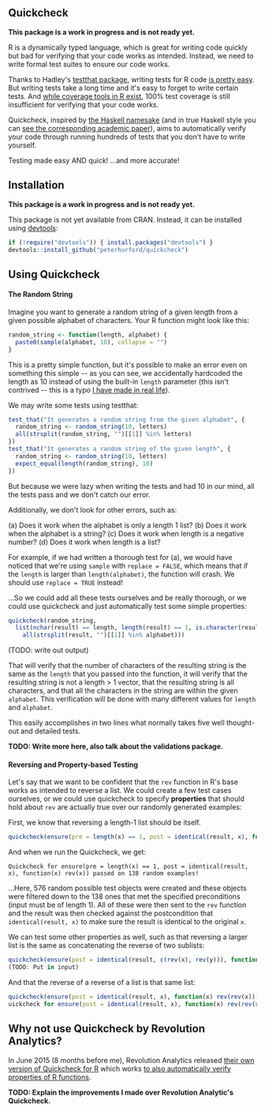 ## Quickcheck

**This package is a work in progress and is not ready yet.**

R is a dynamically typed language, which is great for writing code quickly but bad for verifying that your code works as intended.  Instead, we need to write formal test suites to ensure our code works.

Thanks to Hadley's [testthat package](https://github.com/hadley/testthat), writing tests for R code [is pretty easy](http://r-pkgs.had.co.nz/).  But writing tests take a long time and it's easy to forget to write certain tests.  And [while coverage tools in R exist](https://github.com/jimhester/covr), 100% test coverage is still insufficient for verifying that your code works.

Quickcheck, inspired by [the Haskell namesake](https://github.com/nick8325/quickcheck) (and in true Haskell style you can [see the corresponding academic paper](http://www.eecs.northwestern.edu/~robby/courses/395-495-2009-fall/quick.pdf)), aims to automatically verify your code through running hundreds of tests that you don't have to write yourself.

Testing made easy AND quick! ...and more accurate!


## Installation

**This package is a work in progress and is not ready yet.**

This package is not yet available from CRAN.  Instead, it can be installed using [devtools](http://www.github.com/hadley/devtools):

```R
if (!require("devtools")) { install.packages("devtools") }
devtools::install_github("peterhurford/quickcheck")
```


## Using Quickcheck

#### The Random String

Imagine you want to generate a random string of a given length from a given possible alphabet of characters.  Your R function might look like this:

```R
random_string <- function(length, alphabet) {
  paste0(sample(alphabet, 10), collapse = "")
}
```

This is a pretty simple function, but it's possible to make an error even on something this simple -- as you can see, we accidentally hardcoded the length as 10 instead of using the built-in `length` parameter (this isn't contrived -- this is a typo [I have made in real life](https://github.com/peterhurford/validations/commit/585af6de4ee25622dfaa665e83106a2398cc946c)).

We may write some tests using testthat:

```R
test_that("It generates a random string from the given alphabet", {
  random_string <- random_string(10, letters)
  all(strsplit(random_string, "")[[1]] %in% letters)
})
test_that("It generates a random string of the given length", {
  random_string <- random_string(10, letters)
  expect_equal(length(random_string), 10)
})
```

But because we were lazy when writing the tests and had 10 in our mind, all the tests pass and we don't catch our error.

Additionally, we don't look for other errors, such as:

(a) Does it work when the alphabet is only a length 1 list?
(b) Does it work when the alphabet is a string?
(c) Does it work when length is a negative number?
(d) Does it work when length is a list?

For example, if we had written a thorough test for (a), we would have noticed that we're using `sample` with `replace = FALSE`, which means that if the `length` is larger than `length(alphabet)`, the function will crash.  We should use `replace = TRUE` instead!

...So we could add all these tests ourselves and be really thorough, or we could use quickcheck and just automatically test some simple properties:

```R
quickcheck(random_string,
  list(nchar(result) == length, length(result) == 1, is.character(result),
    all(strsplit(result, "")[[1]] %in% alphabet)))
```
(TODO: write out output)

That will verify that the number of characters of the resulting string is the same as the `length` that you passed into the function, it will verify that the resulting string is not a length > 1 vector, that the resulting string is all characters, and that all the characters in the string are within the given `alphabet`.  This verification will be done with many different values for `length` and `alphabet`.

This easily accomplishes in two lines what normally takes five well thought-out and detailed tests.

**TODO: Write more here, also talk about the validations package.**

#### Reversing and Property-based Testing

Let's say that we want to be confident that the `rev` function in R's base works as intended to reverse a list.  We could create a few test cases ourselves, or we could use quickcheck to specify **properties** that should hold about `rev` are actually true over our randomly generated examples:

First, we know that reversing a length-1 list should be itself.

```R
quickcheck(ensure(pre = length(x) == 1, post = identical(result, x), function(x) rev(x)))
```

And when we run the Quickcheck, we get:

```
Quickcheck for ensure(pre = length(x) == 1, post = identical(result, x), function(x) rev(x)) passed on 138 random examples!
```

...Here, 576 random possible test objects were created and these objects were filtered down to the 138 ones that met the specified preconditions (input must be of length 1). All of these were then sent to the `rev` function and the result was then checked against the postcondition that `identical(result, x)` to make sure the result is identical to the original `x`.

We can test some other properties as well, such as that reversing a larger list is the same as concatenating the reverse of two sublists:

```R
quickcheck(ensure(post = identical(result, c(rev(x), rev(y))), function(x, y) rev(c(x, y))))
(TODO: Put in input)
```

And that the reverse of a reverse of a list is that same list:

```R
quickcheck(ensure(post = identical(result, x), function(x) rev(rev(x))))
uickcheck for ensure(post = identical(result, x), function(x) rev(rev(x))) passed on 576 random examples!
```


## Why not use Quickcheck by Revolution Analytics?

In June 2015 (8 months before me), Revolution Analytics released [their own version of Quickcheck for R](https://github.com/RevolutionAnalytics/quickcheck) which works [to also automatically verify properties of R functions](https://github.com/RevolutionAnalytics/quickcheck/blob/master/docs/tutorial.md).

**TODO: Explain the improvements I made over Revolution Analytic's Quickcheck.**
